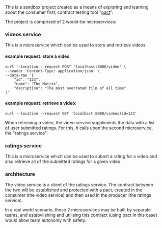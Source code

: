 This is a sandbox project created as a means of exploring and learning about the consumer first, contract testing tool "[pact](https://docs.pact.io/)".

The project is comprised of 2 would-be microservices:

### videos service

This is a microservice which can be used to store and retrieve videos.

#### example request: store a video

```
curl --location --request POST 'localhost:8080/video' \
--header 'Content-Type: application/json' \
--data-raw '{
    "id": "123",
    "name": "The Matrix",
    "decription": "The most overrated film of all time"
}'
```

#### example request: retrieve a video:

```
curl --location --request GET 'localhost:8080/videos?id=123'
```

When retrieving a video, the video service suppliments the data with a list of user submitted ratings. For this, it calls upon the second microservice, the "ratings service".



### ratings service

This is a microservice which can be used to submit a rating for a video and also retrieve all of the submitted ratings for a given video.


### architecture

The video service is a client of the ratings service. The contract between the two will be established and protected with a pact, created in the consumer (the video service) and then used in the producer (the ratings service).

In a real world scenario, these 2 microservices may be built by separate teams, and estabvlishing and utilising this contract (using pact in this case) would allow team autonomy with safety.